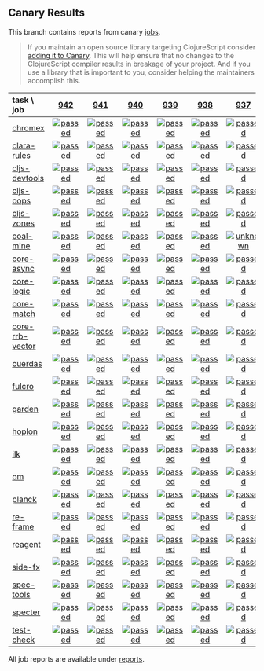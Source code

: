 ## Canary Results

This branch contains reports from canary [jobs](https://github.com/cljs-oss/canary/tree/jobs).

> If you maintain an open source library targeting ClojureScript consider [adding it to Canary](https://github.com/cljs-oss/canary/tree/master#how-to-participate). This will help ensure that no changes to the ClojureScript compiler results in breakage of your project. And if you use a library that is important to you, consider helping the maintainers accomplish this.

[//]: # (begin_overview_table)

| task \ job | <a href="reports/2019/05/24/job-000942-1.10.530-e25ced97" title="job #942 finished on 2019-05-24">942</a> | <a href="reports/2019/05/23/job-000941-1.10.531-cfe04d75" title="job #941 finished on 2019-05-23">941</a> | <a href="reports/2019/05/23/job-000940-1.10.529-3a0c0747" title="job #940 finished on 2019-05-23">940</a> | <a href="reports/2019/05/22/job-000939-1.10.530-9458c4a1" title="job #939 finished on 2019-05-22">939</a> | <a href="reports/2019/05/22/job-000938-1.10.529-3a0c0747" title="job #938 finished on 2019-05-22">938</a> | <a href="reports/2019/05/21/job-000937-1.10.530-602e4bd0" title="job #937 finished on 2019-05-21">937</a> | <a href="reports/2019/05/21/job-000936-1.10.529-3a0c0747" title="job #936 finished on 2019-05-21">936</a> | <a href="reports/2019/05/20/job-000935-1.10.529-3a0c0747" title="job #935 finished on 2019-05-20">935</a> | <a href="reports/2019/05/18/job-000934-1.10.529-3a0c0747" title="job #934 finished on 2019-05-18">934</a> | <a href="reports/2019/05/17/job-000933-1.10.529-2c0eada6" title="job #933 finished on 2019-05-17">933</a> |
| :--- | :---: | :---: | :---: | :---: | :---: | :---: | :---: | :---: | :---: | :---: |
| [chromex](https://github.com/binaryage/chromex) | <a href="reports/2019/05/24/job-000942-1.10.530-e25ced97#-chromex"><img title="passed" src="http://box.binaryage.com/s-passed.svg"><a> | <a href="reports/2019/05/23/job-000941-1.10.531-cfe04d75#-chromex"><img title="passed" src="http://box.binaryage.com/s-passed.svg"><a> | <a href="reports/2019/05/23/job-000940-1.10.529-3a0c0747#-chromex"><img title="passed" src="http://box.binaryage.com/s-passed.svg"><a> | <a href="reports/2019/05/22/job-000939-1.10.530-9458c4a1#-chromex"><img title="passed" src="http://box.binaryage.com/s-passed.svg"><a> | <a href="reports/2019/05/22/job-000938-1.10.529-3a0c0747#-chromex"><img title="passed" src="http://box.binaryage.com/s-passed.svg"><a> | <a href="reports/2019/05/21/job-000937-1.10.530-602e4bd0#-chromex"><img title="passed" src="http://box.binaryage.com/s-passed.svg"><a> | <a href="reports/2019/05/21/job-000936-1.10.529-3a0c0747#-chromex"><img title="passed" src="http://box.binaryage.com/s-passed.svg"><a> | <a href="reports/2019/05/20/job-000935-1.10.529-3a0c0747#-chromex"><img title="passed" src="http://box.binaryage.com/s-passed.svg"><a> | <a href="reports/2019/05/18/job-000934-1.10.529-3a0c0747#-chromex"><img title="passed" src="http://box.binaryage.com/s-passed.svg"><a> | <a href="reports/2019/05/17/job-000933-1.10.529-2c0eada6#-chromex"><img title="passed" src="http://box.binaryage.com/s-passed.svg"><a> |
| [clara-rules](https://github.com/cerner/clara-rules) | <a href="reports/2019/05/24/job-000942-1.10.530-e25ced97#-clara-rules"><img title="passed" src="http://box.binaryage.com/s-passed.svg"><a> | <a href="reports/2019/05/23/job-000941-1.10.531-cfe04d75#-clara-rules"><img title="passed" src="http://box.binaryage.com/s-passed.svg"><a> | <a href="reports/2019/05/23/job-000940-1.10.529-3a0c0747#-clara-rules"><img title="passed" src="http://box.binaryage.com/s-passed.svg"><a> | <a href="reports/2019/05/22/job-000939-1.10.530-9458c4a1#-clara-rules"><img title="passed" src="http://box.binaryage.com/s-passed.svg"><a> | <a href="reports/2019/05/22/job-000938-1.10.529-3a0c0747#-clara-rules"><img title="passed" src="http://box.binaryage.com/s-passed.svg"><a> | <a href="reports/2019/05/21/job-000937-1.10.530-602e4bd0#-clara-rules"><img title="passed" src="http://box.binaryage.com/s-passed.svg"><a> | <a href="reports/2019/05/21/job-000936-1.10.529-3a0c0747#-clara-rules"><img title="passed" src="http://box.binaryage.com/s-passed.svg"><a> | <a href="reports/2019/05/20/job-000935-1.10.529-3a0c0747#-clara-rules"><img title="passed" src="http://box.binaryage.com/s-passed.svg"><a> | <a href="reports/2019/05/18/job-000934-1.10.529-3a0c0747#-clara-rules"><img title="passed" src="http://box.binaryage.com/s-passed.svg"><a> | <a href="reports/2019/05/17/job-000933-1.10.529-2c0eada6#-clara-rules"><img title="passed" src="http://box.binaryage.com/s-passed.svg"><a> |
| [cljs-devtools](https://github.com/binaryage/cljs-devtools) | <a href="reports/2019/05/24/job-000942-1.10.530-e25ced97#-cljs-devtools"><img title="passed" src="http://box.binaryage.com/s-passed.svg"><a> | <a href="reports/2019/05/23/job-000941-1.10.531-cfe04d75#-cljs-devtools"><img title="passed" src="http://box.binaryage.com/s-passed.svg"><a> | <a href="reports/2019/05/23/job-000940-1.10.529-3a0c0747#-cljs-devtools"><img title="passed" src="http://box.binaryage.com/s-passed.svg"><a> | <a href="reports/2019/05/22/job-000939-1.10.530-9458c4a1#-cljs-devtools"><img title="passed" src="http://box.binaryage.com/s-passed.svg"><a> | <a href="reports/2019/05/22/job-000938-1.10.529-3a0c0747#-cljs-devtools"><img title="passed" src="http://box.binaryage.com/s-passed.svg"><a> | <a href="reports/2019/05/21/job-000937-1.10.530-602e4bd0#-cljs-devtools"><img title="passed" src="http://box.binaryage.com/s-passed.svg"><a> | <a href="reports/2019/05/21/job-000936-1.10.529-3a0c0747#-cljs-devtools"><img title="passed" src="http://box.binaryage.com/s-passed.svg"><a> | <a href="reports/2019/05/20/job-000935-1.10.529-3a0c0747#-cljs-devtools"><img title="passed" src="http://box.binaryage.com/s-passed.svg"><a> | <a href="reports/2019/05/18/job-000934-1.10.529-3a0c0747#-cljs-devtools"><img title="passed" src="http://box.binaryage.com/s-passed.svg"><a> | <a href="reports/2019/05/17/job-000933-1.10.529-2c0eada6#-cljs-devtools"><img title="passed" src="http://box.binaryage.com/s-passed.svg"><a> |
| [cljs-oops](https://github.com/binaryage/cljs-oops) | <a href="reports/2019/05/24/job-000942-1.10.530-e25ced97#-cljs-oops"><img title="passed" src="http://box.binaryage.com/s-passed.svg"><a> | <a href="reports/2019/05/23/job-000941-1.10.531-cfe04d75#-cljs-oops"><img title="passed" src="http://box.binaryage.com/s-passed.svg"><a> | <a href="reports/2019/05/23/job-000940-1.10.529-3a0c0747#-cljs-oops"><img title="passed" src="http://box.binaryage.com/s-passed.svg"><a> | <a href="reports/2019/05/22/job-000939-1.10.530-9458c4a1#-cljs-oops"><img title="passed" src="http://box.binaryage.com/s-passed.svg"><a> | <a href="reports/2019/05/22/job-000938-1.10.529-3a0c0747#-cljs-oops"><img title="passed" src="http://box.binaryage.com/s-passed.svg"><a> | <a href="reports/2019/05/21/job-000937-1.10.530-602e4bd0#-cljs-oops"><img title="passed" src="http://box.binaryage.com/s-passed.svg"><a> | <a href="reports/2019/05/21/job-000936-1.10.529-3a0c0747#-cljs-oops"><img title="passed" src="http://box.binaryage.com/s-passed.svg"><a> | <a href="reports/2019/05/20/job-000935-1.10.529-3a0c0747#-cljs-oops"><img title="passed" src="http://box.binaryage.com/s-passed.svg"><a> | <a href="reports/2019/05/18/job-000934-1.10.529-3a0c0747#-cljs-oops"><img title="passed" src="http://box.binaryage.com/s-passed.svg"><a> | <a href="reports/2019/05/17/job-000933-1.10.529-2c0eada6#-cljs-oops"><img title="failed" src="http://box.binaryage.com/s-failed.svg"><a> |
| [cljs-zones](https://github.com/binaryage/cljs-zones) | <a href="reports/2019/05/24/job-000942-1.10.530-e25ced97#-cljs-zones"><img title="passed" src="http://box.binaryage.com/s-passed.svg"><a> | <a href="reports/2019/05/23/job-000941-1.10.531-cfe04d75#-cljs-zones"><img title="passed" src="http://box.binaryage.com/s-passed.svg"><a> | <a href="reports/2019/05/23/job-000940-1.10.529-3a0c0747#-cljs-zones"><img title="passed" src="http://box.binaryage.com/s-passed.svg"><a> | <a href="reports/2019/05/22/job-000939-1.10.530-9458c4a1#-cljs-zones"><img title="passed" src="http://box.binaryage.com/s-passed.svg"><a> | <a href="reports/2019/05/22/job-000938-1.10.529-3a0c0747#-cljs-zones"><img title="passed" src="http://box.binaryage.com/s-passed.svg"><a> | <a href="reports/2019/05/21/job-000937-1.10.530-602e4bd0#-cljs-zones"><img title="passed" src="http://box.binaryage.com/s-passed.svg"><a> | <a href="reports/2019/05/21/job-000936-1.10.529-3a0c0747#-cljs-zones"><img title="passed" src="http://box.binaryage.com/s-passed.svg"><a> | <a href="reports/2019/05/20/job-000935-1.10.529-3a0c0747#-cljs-zones"><img title="passed" src="http://box.binaryage.com/s-passed.svg"><a> | <a href="reports/2019/05/18/job-000934-1.10.529-3a0c0747#-cljs-zones"><img title="passed" src="http://box.binaryage.com/s-passed.svg"><a> | <a href="reports/2019/05/17/job-000933-1.10.529-2c0eada6#-cljs-zones"><img title="passed" src="http://box.binaryage.com/s-passed.svg"><a> |
| [coal-mine](https://github.com/mfikes/coal-mine) | <a href="reports/2019/05/24/job-000942-1.10.530-e25ced97#-coal-mine"><img title="passed" src="http://box.binaryage.com/s-passed.svg"><a> | <a href="reports/2019/05/23/job-000941-1.10.531-cfe04d75#-coal-mine"><img title="passed" src="http://box.binaryage.com/s-passed.svg"><a> | <a href="reports/2019/05/23/job-000940-1.10.529-3a0c0747#-coal-mine"><img title="passed" src="http://box.binaryage.com/s-passed.svg"><a> | <a href="reports/2019/05/22/job-000939-1.10.530-9458c4a1#-coal-mine"><img title="passed" src="http://box.binaryage.com/s-passed.svg"><a> | <a href="reports/2019/05/22/job-000938-1.10.529-3a0c0747#-coal-mine"><img title="passed" src="http://box.binaryage.com/s-passed.svg"><a> | <a href="reports/2019/05/21/job-000937-1.10.530-602e4bd0#-coal-mine"><img title="unknown" src="http://box.binaryage.com/s-unknown.svg"><a> | <a href="reports/2019/05/21/job-000936-1.10.529-3a0c0747#-coal-mine"><img title="passed" src="http://box.binaryage.com/s-passed.svg"><a> | <a href="reports/2019/05/20/job-000935-1.10.529-3a0c0747#-coal-mine"><img title="passed" src="http://box.binaryage.com/s-passed.svg"><a> | <a href="reports/2019/05/18/job-000934-1.10.529-3a0c0747#-coal-mine"><img title="passed" src="http://box.binaryage.com/s-passed.svg"><a> | <a href="reports/2019/05/17/job-000933-1.10.529-2c0eada6#-coal-mine"><img title="passed" src="http://box.binaryage.com/s-passed.svg"><a> |
| [core-async](https://github.com/clojure/core.async) | <a href="reports/2019/05/24/job-000942-1.10.530-e25ced97#-core-async"><img title="passed" src="http://box.binaryage.com/s-passed.svg"><a> | <a href="reports/2019/05/23/job-000941-1.10.531-cfe04d75#-core-async"><img title="passed" src="http://box.binaryage.com/s-passed.svg"><a> | <a href="reports/2019/05/23/job-000940-1.10.529-3a0c0747#-core-async"><img title="passed" src="http://box.binaryage.com/s-passed.svg"><a> | <a href="reports/2019/05/22/job-000939-1.10.530-9458c4a1#-core-async"><img title="passed" src="http://box.binaryage.com/s-passed.svg"><a> | <a href="reports/2019/05/22/job-000938-1.10.529-3a0c0747#-core-async"><img title="passed" src="http://box.binaryage.com/s-passed.svg"><a> | <a href="reports/2019/05/21/job-000937-1.10.530-602e4bd0#-core-async"><img title="passed" src="http://box.binaryage.com/s-passed.svg"><a> | <a href="reports/2019/05/21/job-000936-1.10.529-3a0c0747#-core-async"><img title="passed" src="http://box.binaryage.com/s-passed.svg"><a> | <a href="reports/2019/05/20/job-000935-1.10.529-3a0c0747#-core-async"><img title="passed" src="http://box.binaryage.com/s-passed.svg"><a> | <a href="reports/2019/05/18/job-000934-1.10.529-3a0c0747#-core-async"><img title="passed" src="http://box.binaryage.com/s-passed.svg"><a> | <a href="reports/2019/05/17/job-000933-1.10.529-2c0eada6#-core-async"><img title="failed" src="http://box.binaryage.com/s-failed.svg"><a> |
| [core-logic](https://github.com/clojure/core.logic) | <a href="reports/2019/05/24/job-000942-1.10.530-e25ced97#-core-logic"><img title="passed" src="http://box.binaryage.com/s-passed.svg"><a> | <a href="reports/2019/05/23/job-000941-1.10.531-cfe04d75#-core-logic"><img title="passed" src="http://box.binaryage.com/s-passed.svg"><a> | <a href="reports/2019/05/23/job-000940-1.10.529-3a0c0747#-core-logic"><img title="passed" src="http://box.binaryage.com/s-passed.svg"><a> | <a href="reports/2019/05/22/job-000939-1.10.530-9458c4a1#-core-logic"><img title="passed" src="http://box.binaryage.com/s-passed.svg"><a> | <a href="reports/2019/05/22/job-000938-1.10.529-3a0c0747#-core-logic"><img title="passed" src="http://box.binaryage.com/s-passed.svg"><a> | <a href="reports/2019/05/21/job-000937-1.10.530-602e4bd0#-core-logic"><img title="passed" src="http://box.binaryage.com/s-passed.svg"><a> | <a href="reports/2019/05/21/job-000936-1.10.529-3a0c0747#-core-logic"><img title="passed" src="http://box.binaryage.com/s-passed.svg"><a> | <a href="reports/2019/05/20/job-000935-1.10.529-3a0c0747#-core-logic"><img title="passed" src="http://box.binaryage.com/s-passed.svg"><a> | <a href="reports/2019/05/18/job-000934-1.10.529-3a0c0747#-core-logic"><img title="passed" src="http://box.binaryage.com/s-passed.svg"><a> | <a href="reports/2019/05/17/job-000933-1.10.529-2c0eada6#-core-logic"><img title="passed" src="http://box.binaryage.com/s-passed.svg"><a> |
| [core-match](https://github.com/clojure/core.match) | <a href="reports/2019/05/24/job-000942-1.10.530-e25ced97#-core-match"><img title="passed" src="http://box.binaryage.com/s-passed.svg"><a> | <a href="reports/2019/05/23/job-000941-1.10.531-cfe04d75#-core-match"><img title="passed" src="http://box.binaryage.com/s-passed.svg"><a> | <a href="reports/2019/05/23/job-000940-1.10.529-3a0c0747#-core-match"><img title="passed" src="http://box.binaryage.com/s-passed.svg"><a> | <a href="reports/2019/05/22/job-000939-1.10.530-9458c4a1#-core-match"><img title="passed" src="http://box.binaryage.com/s-passed.svg"><a> | <a href="reports/2019/05/22/job-000938-1.10.529-3a0c0747#-core-match"><img title="passed" src="http://box.binaryage.com/s-passed.svg"><a> | <a href="reports/2019/05/21/job-000937-1.10.530-602e4bd0#-core-match"><img title="passed" src="http://box.binaryage.com/s-passed.svg"><a> | <a href="reports/2019/05/21/job-000936-1.10.529-3a0c0747#-core-match"><img title="passed" src="http://box.binaryage.com/s-passed.svg"><a> | <a href="reports/2019/05/20/job-000935-1.10.529-3a0c0747#-core-match"><img title="passed" src="http://box.binaryage.com/s-passed.svg"><a> | <a href="reports/2019/05/18/job-000934-1.10.529-3a0c0747#-core-match"><img title="passed" src="http://box.binaryage.com/s-passed.svg"><a> | <a href="reports/2019/05/17/job-000933-1.10.529-2c0eada6#-core-match"><img title="passed" src="http://box.binaryage.com/s-passed.svg"><a> |
| [core-rrb-vector](https://github.com/clojure/core.rrb-vector) | <a href="reports/2019/05/24/job-000942-1.10.530-e25ced97#-core-rrb-vector"><img title="passed" src="http://box.binaryage.com/s-passed.svg"><a> | <a href="reports/2019/05/23/job-000941-1.10.531-cfe04d75#-core-rrb-vector"><img title="passed" src="http://box.binaryage.com/s-passed.svg"><a> | <a href="reports/2019/05/23/job-000940-1.10.529-3a0c0747#-core-rrb-vector"><img title="passed" src="http://box.binaryage.com/s-passed.svg"><a> | <a href="reports/2019/05/22/job-000939-1.10.530-9458c4a1#-core-rrb-vector"><img title="passed" src="http://box.binaryage.com/s-passed.svg"><a> | <a href="reports/2019/05/22/job-000938-1.10.529-3a0c0747#-core-rrb-vector"><img title="passed" src="http://box.binaryage.com/s-passed.svg"><a> | <a href="reports/2019/05/21/job-000937-1.10.530-602e4bd0#-core-rrb-vector"><img title="passed" src="http://box.binaryage.com/s-passed.svg"><a> | <a href="reports/2019/05/21/job-000936-1.10.529-3a0c0747#-core-rrb-vector"><img title="passed" src="http://box.binaryage.com/s-passed.svg"><a> | <a href="reports/2019/05/20/job-000935-1.10.529-3a0c0747#-core-rrb-vector"><img title="passed" src="http://box.binaryage.com/s-passed.svg"><a> | <a href="reports/2019/05/18/job-000934-1.10.529-3a0c0747#-core-rrb-vector"><img title="passed" src="http://box.binaryage.com/s-passed.svg"><a> | <a href="reports/2019/05/17/job-000933-1.10.529-2c0eada6#-core-rrb-vector"><img title="passed" src="http://box.binaryage.com/s-passed.svg"><a> |
| [cuerdas](https://github.com/funcool/cuerdas) | <a href="reports/2019/05/24/job-000942-1.10.530-e25ced97#-cuerdas"><img title="passed" src="http://box.binaryage.com/s-passed.svg"><a> | <a href="reports/2019/05/23/job-000941-1.10.531-cfe04d75#-cuerdas"><img title="passed" src="http://box.binaryage.com/s-passed.svg"><a> | <a href="reports/2019/05/23/job-000940-1.10.529-3a0c0747#-cuerdas"><img title="passed" src="http://box.binaryage.com/s-passed.svg"><a> | <a href="reports/2019/05/22/job-000939-1.10.530-9458c4a1#-cuerdas"><img title="passed" src="http://box.binaryage.com/s-passed.svg"><a> | <a href="reports/2019/05/22/job-000938-1.10.529-3a0c0747#-cuerdas"><img title="passed" src="http://box.binaryage.com/s-passed.svg"><a> | <a href="reports/2019/05/21/job-000937-1.10.530-602e4bd0#-cuerdas"><img title="passed" src="http://box.binaryage.com/s-passed.svg"><a> | <a href="reports/2019/05/21/job-000936-1.10.529-3a0c0747#-cuerdas"><img title="passed" src="http://box.binaryage.com/s-passed.svg"><a> | <a href="reports/2019/05/20/job-000935-1.10.529-3a0c0747#-cuerdas"><img title="passed" src="http://box.binaryage.com/s-passed.svg"><a> | <a href="reports/2019/05/18/job-000934-1.10.529-3a0c0747#-cuerdas"><img title="passed" src="http://box.binaryage.com/s-passed.svg"><a> | <a href="reports/2019/05/17/job-000933-1.10.529-2c0eada6#-cuerdas"><img title="passed" src="http://box.binaryage.com/s-passed.svg"><a> |
| [fulcro](https://github.com/fulcrologic/fulcro) | <a href="reports/2019/05/24/job-000942-1.10.530-e25ced97#-fulcro"><img title="passed" src="http://box.binaryage.com/s-passed.svg"><a> | <a href="reports/2019/05/23/job-000941-1.10.531-cfe04d75#-fulcro"><img title="passed" src="http://box.binaryage.com/s-passed.svg"><a> | <a href="reports/2019/05/23/job-000940-1.10.529-3a0c0747#-fulcro"><img title="passed" src="http://box.binaryage.com/s-passed.svg"><a> | <a href="reports/2019/05/22/job-000939-1.10.530-9458c4a1#-fulcro"><img title="passed" src="http://box.binaryage.com/s-passed.svg"><a> | <a href="reports/2019/05/22/job-000938-1.10.529-3a0c0747#-fulcro"><img title="passed" src="http://box.binaryage.com/s-passed.svg"><a> | <a href="reports/2019/05/21/job-000937-1.10.530-602e4bd0#-fulcro"><img title="passed" src="http://box.binaryage.com/s-passed.svg"><a> | <a href="reports/2019/05/21/job-000936-1.10.529-3a0c0747#-fulcro"><img title="passed" src="http://box.binaryage.com/s-passed.svg"><a> | <a href="reports/2019/05/20/job-000935-1.10.529-3a0c0747#-fulcro"><img title="passed" src="http://box.binaryage.com/s-passed.svg"><a> | <a href="reports/2019/05/18/job-000934-1.10.529-3a0c0747#-fulcro"><img title="passed" src="http://box.binaryage.com/s-passed.svg"><a> | <a href="reports/2019/05/17/job-000933-1.10.529-2c0eada6#-fulcro"><img title="passed" src="http://box.binaryage.com/s-passed.svg"><a> |
| [garden](https://github.com/noprompt/garden) | <a href="reports/2019/05/24/job-000942-1.10.530-e25ced97#-garden"><img title="passed" src="http://box.binaryage.com/s-passed.svg"><a> | <a href="reports/2019/05/23/job-000941-1.10.531-cfe04d75#-garden"><img title="passed" src="http://box.binaryage.com/s-passed.svg"><a> | <a href="reports/2019/05/23/job-000940-1.10.529-3a0c0747#-garden"><img title="passed" src="http://box.binaryage.com/s-passed.svg"><a> | <a href="reports/2019/05/22/job-000939-1.10.530-9458c4a1#-garden"><img title="passed" src="http://box.binaryage.com/s-passed.svg"><a> | <a href="reports/2019/05/22/job-000938-1.10.529-3a0c0747#-garden"><img title="passed" src="http://box.binaryage.com/s-passed.svg"><a> | <a href="reports/2019/05/21/job-000937-1.10.530-602e4bd0#-garden"><img title="passed" src="http://box.binaryage.com/s-passed.svg"><a> | <a href="reports/2019/05/21/job-000936-1.10.529-3a0c0747#-garden"><img title="passed" src="http://box.binaryage.com/s-passed.svg"><a> | <a href="reports/2019/05/20/job-000935-1.10.529-3a0c0747#-garden"><img title="passed" src="http://box.binaryage.com/s-passed.svg"><a> | <a href="reports/2019/05/18/job-000934-1.10.529-3a0c0747#-garden"><img title="passed" src="http://box.binaryage.com/s-passed.svg"><a> | <a href="reports/2019/05/17/job-000933-1.10.529-2c0eada6#-garden"><img title="passed" src="http://box.binaryage.com/s-passed.svg"><a> |
| [hoplon](https://github.com/hoplon/hoplon) | <a href="reports/2019/05/24/job-000942-1.10.530-e25ced97#-hoplon"><img title="passed" src="http://box.binaryage.com/s-passed.svg"><a> | <a href="reports/2019/05/23/job-000941-1.10.531-cfe04d75#-hoplon"><img title="passed" src="http://box.binaryage.com/s-passed.svg"><a> | <a href="reports/2019/05/23/job-000940-1.10.529-3a0c0747#-hoplon"><img title="passed" src="http://box.binaryage.com/s-passed.svg"><a> | <a href="reports/2019/05/22/job-000939-1.10.530-9458c4a1#-hoplon"><img title="passed" src="http://box.binaryage.com/s-passed.svg"><a> | <a href="reports/2019/05/22/job-000938-1.10.529-3a0c0747#-hoplon"><img title="passed" src="http://box.binaryage.com/s-passed.svg"><a> | <a href="reports/2019/05/21/job-000937-1.10.530-602e4bd0#-hoplon"><img title="passed" src="http://box.binaryage.com/s-passed.svg"><a> | <a href="reports/2019/05/21/job-000936-1.10.529-3a0c0747#-hoplon"><img title="passed" src="http://box.binaryage.com/s-passed.svg"><a> | <a href="reports/2019/05/20/job-000935-1.10.529-3a0c0747#-hoplon"><img title="passed" src="http://box.binaryage.com/s-passed.svg"><a> | <a href="reports/2019/05/18/job-000934-1.10.529-3a0c0747#-hoplon"><img title="passed" src="http://box.binaryage.com/s-passed.svg"><a> | <a href="reports/2019/05/17/job-000933-1.10.529-2c0eada6#-hoplon"><img title="passed" src="http://box.binaryage.com/s-passed.svg"><a> |
| [ilk](https://github.com/mfikes/ilk) | <a href="reports/2019/05/24/job-000942-1.10.530-e25ced97#-ilk"><img title="passed" src="http://box.binaryage.com/s-passed.svg"><a> | <a href="reports/2019/05/23/job-000941-1.10.531-cfe04d75#-ilk"><img title="passed" src="http://box.binaryage.com/s-passed.svg"><a> | <a href="reports/2019/05/23/job-000940-1.10.529-3a0c0747#-ilk"><img title="passed" src="http://box.binaryage.com/s-passed.svg"><a> | <a href="reports/2019/05/22/job-000939-1.10.530-9458c4a1#-ilk"><img title="passed" src="http://box.binaryage.com/s-passed.svg"><a> | <a href="reports/2019/05/22/job-000938-1.10.529-3a0c0747#-ilk"><img title="passed" src="http://box.binaryage.com/s-passed.svg"><a> | <a href="reports/2019/05/21/job-000937-1.10.530-602e4bd0#-ilk"><img title="passed" src="http://box.binaryage.com/s-passed.svg"><a> | <a href="reports/2019/05/21/job-000936-1.10.529-3a0c0747#-ilk"><img title="passed" src="http://box.binaryage.com/s-passed.svg"><a> | <a href="reports/2019/05/20/job-000935-1.10.529-3a0c0747#-ilk"><img title="passed" src="http://box.binaryage.com/s-passed.svg"><a> | <a href="reports/2019/05/18/job-000934-1.10.529-3a0c0747#-ilk"><img title="passed" src="http://box.binaryage.com/s-passed.svg"><a> | <a href="reports/2019/05/17/job-000933-1.10.529-2c0eada6#-ilk"><img title="passed" src="http://box.binaryage.com/s-passed.svg"><a> |
| [om](https://github.com/omcljs/om) | <a href="reports/2019/05/24/job-000942-1.10.530-e25ced97#-om"><img title="passed" src="http://box.binaryage.com/s-passed.svg"><a> | <a href="reports/2019/05/23/job-000941-1.10.531-cfe04d75#-om"><img title="passed" src="http://box.binaryage.com/s-passed.svg"><a> | <a href="reports/2019/05/23/job-000940-1.10.529-3a0c0747#-om"><img title="passed" src="http://box.binaryage.com/s-passed.svg"><a> | <a href="reports/2019/05/22/job-000939-1.10.530-9458c4a1#-om"><img title="passed" src="http://box.binaryage.com/s-passed.svg"><a> | <a href="reports/2019/05/22/job-000938-1.10.529-3a0c0747#-om"><img title="passed" src="http://box.binaryage.com/s-passed.svg"><a> | <a href="reports/2019/05/21/job-000937-1.10.530-602e4bd0#-om"><img title="passed" src="http://box.binaryage.com/s-passed.svg"><a> | <a href="reports/2019/05/21/job-000936-1.10.529-3a0c0747#-om"><img title="passed" src="http://box.binaryage.com/s-passed.svg"><a> | <a href="reports/2019/05/20/job-000935-1.10.529-3a0c0747#-om"><img title="passed" src="http://box.binaryage.com/s-passed.svg"><a> | <a href="reports/2019/05/18/job-000934-1.10.529-3a0c0747#-om"><img title="passed" src="http://box.binaryage.com/s-passed.svg"><a> | <a href="reports/2019/05/17/job-000933-1.10.529-2c0eada6#-om"><img title="passed" src="http://box.binaryage.com/s-passed.svg"><a> |
| [planck](https://github.com/planck-repl/planck) | <a href="reports/2019/05/24/job-000942-1.10.530-e25ced97#-planck"><img title="passed" src="http://box.binaryage.com/s-passed.svg"><a> | <a href="reports/2019/05/23/job-000941-1.10.531-cfe04d75#-planck"><img title="passed" src="http://box.binaryage.com/s-passed.svg"><a> | <a href="reports/2019/05/23/job-000940-1.10.529-3a0c0747#-planck"><img title="passed" src="http://box.binaryage.com/s-passed.svg"><a> | <a href="reports/2019/05/22/job-000939-1.10.530-9458c4a1#-planck"><img title="passed" src="http://box.binaryage.com/s-passed.svg"><a> | <a href="reports/2019/05/22/job-000938-1.10.529-3a0c0747#-planck"><img title="passed" src="http://box.binaryage.com/s-passed.svg"><a> | <a href="reports/2019/05/21/job-000937-1.10.530-602e4bd0#-planck"><img title="passed" src="http://box.binaryage.com/s-passed.svg"><a> | <a href="reports/2019/05/21/job-000936-1.10.529-3a0c0747#-planck"><img title="passed" src="http://box.binaryage.com/s-passed.svg"><a> | <a href="reports/2019/05/20/job-000935-1.10.529-3a0c0747#-planck"><img title="passed" src="http://box.binaryage.com/s-passed.svg"><a> | <a href="reports/2019/05/18/job-000934-1.10.529-3a0c0747#-planck"><img title="passed" src="http://box.binaryage.com/s-passed.svg"><a> | <a href="reports/2019/05/17/job-000933-1.10.529-2c0eada6#-planck"><img title="passed" src="http://box.binaryage.com/s-passed.svg"><a> |
| [re-frame](https://github.com/Day8/re-frame) | <a href="reports/2019/05/24/job-000942-1.10.530-e25ced97#-re-frame"><img title="passed" src="http://box.binaryage.com/s-passed.svg"><a> | <a href="reports/2019/05/23/job-000941-1.10.531-cfe04d75#-re-frame"><img title="passed" src="http://box.binaryage.com/s-passed.svg"><a> | <a href="reports/2019/05/23/job-000940-1.10.529-3a0c0747#-re-frame"><img title="passed" src="http://box.binaryage.com/s-passed.svg"><a> | <a href="reports/2019/05/22/job-000939-1.10.530-9458c4a1#-re-frame"><img title="passed" src="http://box.binaryage.com/s-passed.svg"><a> | <a href="reports/2019/05/22/job-000938-1.10.529-3a0c0747#-re-frame"><img title="passed" src="http://box.binaryage.com/s-passed.svg"><a> | <a href="reports/2019/05/21/job-000937-1.10.530-602e4bd0#-re-frame"><img title="passed" src="http://box.binaryage.com/s-passed.svg"><a> | <a href="reports/2019/05/21/job-000936-1.10.529-3a0c0747#-re-frame"><img title="passed" src="http://box.binaryage.com/s-passed.svg"><a> | <a href="reports/2019/05/20/job-000935-1.10.529-3a0c0747#-re-frame"><img title="passed" src="http://box.binaryage.com/s-passed.svg"><a> | <a href="reports/2019/05/18/job-000934-1.10.529-3a0c0747#-re-frame"><img title="passed" src="http://box.binaryage.com/s-passed.svg"><a> | <a href="reports/2019/05/17/job-000933-1.10.529-2c0eada6#-re-frame"><img title="passed" src="http://box.binaryage.com/s-passed.svg"><a> |
| [reagent](https://github.com/reagent-project/reagent) | <a href="reports/2019/05/24/job-000942-1.10.530-e25ced97#-reagent"><img title="passed" src="http://box.binaryage.com/s-passed.svg"><a> | <a href="reports/2019/05/23/job-000941-1.10.531-cfe04d75#-reagent"><img title="passed" src="http://box.binaryage.com/s-passed.svg"><a> | <a href="reports/2019/05/23/job-000940-1.10.529-3a0c0747#-reagent"><img title="passed" src="http://box.binaryage.com/s-passed.svg"><a> | <a href="reports/2019/05/22/job-000939-1.10.530-9458c4a1#-reagent"><img title="passed" src="http://box.binaryage.com/s-passed.svg"><a> | <a href="reports/2019/05/22/job-000938-1.10.529-3a0c0747#-reagent"><img title="passed" src="http://box.binaryage.com/s-passed.svg"><a> | <a href="reports/2019/05/21/job-000937-1.10.530-602e4bd0#-reagent"><img title="passed" src="http://box.binaryage.com/s-passed.svg"><a> | <a href="reports/2019/05/21/job-000936-1.10.529-3a0c0747#-reagent"><img title="passed" src="http://box.binaryage.com/s-passed.svg"><a> | <a href="reports/2019/05/20/job-000935-1.10.529-3a0c0747#-reagent"><img title="passed" src="http://box.binaryage.com/s-passed.svg"><a> | <a href="reports/2019/05/18/job-000934-1.10.529-3a0c0747#-reagent"><img title="passed" src="http://box.binaryage.com/s-passed.svg"><a> | <a href="reports/2019/05/17/job-000933-1.10.529-2c0eada6#-reagent"><img title="passed" src="http://box.binaryage.com/s-passed.svg"><a> |
| [side-fx](https://github.com/cljsrn/side-fx) | <a href="reports/2019/05/24/job-000942-1.10.530-e25ced97#-side-fx"><img title="passed" src="http://box.binaryage.com/s-passed.svg"><a> | <a href="reports/2019/05/23/job-000941-1.10.531-cfe04d75#-side-fx"><img title="passed" src="http://box.binaryage.com/s-passed.svg"><a> | <a href="reports/2019/05/23/job-000940-1.10.529-3a0c0747#-side-fx"><img title="passed" src="http://box.binaryage.com/s-passed.svg"><a> | <a href="reports/2019/05/22/job-000939-1.10.530-9458c4a1#-side-fx"><img title="passed" src="http://box.binaryage.com/s-passed.svg"><a> | <a href="reports/2019/05/22/job-000938-1.10.529-3a0c0747#-side-fx"><img title="passed" src="http://box.binaryage.com/s-passed.svg"><a> | <a href="reports/2019/05/21/job-000937-1.10.530-602e4bd0#-side-fx"><img title="passed" src="http://box.binaryage.com/s-passed.svg"><a> | <a href="reports/2019/05/21/job-000936-1.10.529-3a0c0747#-side-fx"><img title="passed" src="http://box.binaryage.com/s-passed.svg"><a> | <a href="reports/2019/05/20/job-000935-1.10.529-3a0c0747#-side-fx"><img title="passed" src="http://box.binaryage.com/s-passed.svg"><a> | <a href="reports/2019/05/18/job-000934-1.10.529-3a0c0747#-side-fx"><img title="passed" src="http://box.binaryage.com/s-passed.svg"><a> | <a href="reports/2019/05/17/job-000933-1.10.529-2c0eada6#-side-fx"><img title="passed" src="http://box.binaryage.com/s-passed.svg"><a> |
| [spec-tools](https://github.com/metosin/spec-tools) | <a href="reports/2019/05/24/job-000942-1.10.530-e25ced97#-spec-tools"><img title="passed" src="http://box.binaryage.com/s-passed.svg"><a> | <a href="reports/2019/05/23/job-000941-1.10.531-cfe04d75#-spec-tools"><img title="passed" src="http://box.binaryage.com/s-passed.svg"><a> | <a href="reports/2019/05/23/job-000940-1.10.529-3a0c0747#-spec-tools"><img title="passed" src="http://box.binaryage.com/s-passed.svg"><a> | <a href="reports/2019/05/22/job-000939-1.10.530-9458c4a1#-spec-tools"><img title="passed" src="http://box.binaryage.com/s-passed.svg"><a> | <a href="reports/2019/05/22/job-000938-1.10.529-3a0c0747#-spec-tools"><img title="passed" src="http://box.binaryage.com/s-passed.svg"><a> | <a href="reports/2019/05/21/job-000937-1.10.530-602e4bd0#-spec-tools"><img title="passed" src="http://box.binaryage.com/s-passed.svg"><a> | <a href="reports/2019/05/21/job-000936-1.10.529-3a0c0747#-spec-tools"><img title="passed" src="http://box.binaryage.com/s-passed.svg"><a> | <a href="reports/2019/05/20/job-000935-1.10.529-3a0c0747#-spec-tools"><img title="passed" src="http://box.binaryage.com/s-passed.svg"><a> | <a href="reports/2019/05/18/job-000934-1.10.529-3a0c0747#-spec-tools"><img title="passed" src="http://box.binaryage.com/s-passed.svg"><a> | <a href="reports/2019/05/17/job-000933-1.10.529-2c0eada6#-spec-tools"><img title="passed" src="http://box.binaryage.com/s-passed.svg"><a> |
| [specter](https://github.com/nathanmarz/specter) | <a href="reports/2019/05/24/job-000942-1.10.530-e25ced97#-specter"><img title="passed" src="http://box.binaryage.com/s-passed.svg"><a> | <a href="reports/2019/05/23/job-000941-1.10.531-cfe04d75#-specter"><img title="passed" src="http://box.binaryage.com/s-passed.svg"><a> | <a href="reports/2019/05/23/job-000940-1.10.529-3a0c0747#-specter"><img title="passed" src="http://box.binaryage.com/s-passed.svg"><a> | <a href="reports/2019/05/22/job-000939-1.10.530-9458c4a1#-specter"><img title="passed" src="http://box.binaryage.com/s-passed.svg"><a> | <a href="reports/2019/05/22/job-000938-1.10.529-3a0c0747#-specter"><img title="passed" src="http://box.binaryage.com/s-passed.svg"><a> | <a href="reports/2019/05/21/job-000937-1.10.530-602e4bd0#-specter"><img title="passed" src="http://box.binaryage.com/s-passed.svg"><a> | <a href="reports/2019/05/21/job-000936-1.10.529-3a0c0747#-specter"><img title="passed" src="http://box.binaryage.com/s-passed.svg"><a> | <a href="reports/2019/05/20/job-000935-1.10.529-3a0c0747#-specter"><img title="passed" src="http://box.binaryage.com/s-passed.svg"><a> | <a href="reports/2019/05/18/job-000934-1.10.529-3a0c0747#-specter"><img title="passed" src="http://box.binaryage.com/s-passed.svg"><a> | <a href="reports/2019/05/17/job-000933-1.10.529-2c0eada6#-specter"><img title="passed" src="http://box.binaryage.com/s-passed.svg"><a> |
| [test-check](https://github.com/clojure/test.check) | <a href="reports/2019/05/24/job-000942-1.10.530-e25ced97#-test-check"><img title="passed" src="http://box.binaryage.com/s-passed.svg"><a> | <a href="reports/2019/05/23/job-000941-1.10.531-cfe04d75#-test-check"><img title="passed" src="http://box.binaryage.com/s-passed.svg"><a> | <a href="reports/2019/05/23/job-000940-1.10.529-3a0c0747#-test-check"><img title="passed" src="http://box.binaryage.com/s-passed.svg"><a> | <a href="reports/2019/05/22/job-000939-1.10.530-9458c4a1#-test-check"><img title="passed" src="http://box.binaryage.com/s-passed.svg"><a> | <a href="reports/2019/05/22/job-000938-1.10.529-3a0c0747#-test-check"><img title="passed" src="http://box.binaryage.com/s-passed.svg"><a> | <a href="reports/2019/05/21/job-000937-1.10.530-602e4bd0#-test-check"><img title="passed" src="http://box.binaryage.com/s-passed.svg"><a> | <a href="reports/2019/05/21/job-000936-1.10.529-3a0c0747#-test-check"><img title="passed" src="http://box.binaryage.com/s-passed.svg"><a> | <a href="reports/2019/05/20/job-000935-1.10.529-3a0c0747#-test-check"><img title="passed" src="http://box.binaryage.com/s-passed.svg"><a> | <a href="reports/2019/05/18/job-000934-1.10.529-3a0c0747#-test-check"><img title="passed" src="http://box.binaryage.com/s-passed.svg"><a> | <a href="reports/2019/05/17/job-000933-1.10.529-2c0eada6#-test-check"><img title="passed" src="http://box.binaryage.com/s-passed.svg"><a> |

[//]: # (end_overview_table)

All job reports are available under [reports](reports).
